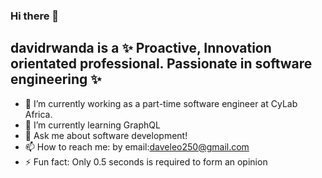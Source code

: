 ### Hi there 👋


## **davidrwanda** is a ✨ Proactive, Innovation orientated professional. Passionate in software engineering ✨



- 🔭 I’m currently working as a part-time software engineer at CyLab Africa.
- 🌱 I’m currently learning GraphQL
- 💬 Ask me about software development!
- 📫 How to reach me: by email:daveleo250@gmail.com
- ⚡ Fun fact: Only 0.5 seconds is required to form an opinion

